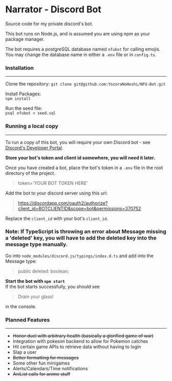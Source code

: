 # Narrator - Discord Bot


Source code for my private discord's bot. 

This bot runs on Node.js, and is assumed you are using npm as your package manager.

The bot requires a postgreSQL database named `nfubot` for calling emojis. You may change the database name in either a `.env` file or in `config.ts`.   

### Installation
---
Clone the repository:
`git clone git@github.com:YozoraNoHoshi/NFU-Bot.git`

Install Packages:  
`npm install`   

Run the seed file:   
`psql nfubot < seed.sql`


### Running a local copy
---

To run a copy of this bot, you will require your own Discord bot - see [Discord's Developer Portal](https://discordapp.com/developers/applications/).  
    
**Store your bot's token and client id somewhere, you will need it later.**   

Once you have created a bot, place the bot's token in a `.env` file in the root directory of the project.
> token='YOUR BOT TOKEN HERE'

Add the bot to your discord server using this url: 
>https://discordapp.com/oauth2/authorize?client_id=BOTCLIENTID&scope=bot&permissions=370752  

Replace the `client_id` with your bot's `client_id`.

### Note: If TypeScript is throwing an error about Message missing a 'deleted' key, you will have to add the deleted key into the message type manually.


Go into `node_modules/discord.js/typings/index.d.ts`
and add into the Message type:
>public deleted: boolean;


**Start the bot with  `npm start`**     
If the bot starts successfully, you should see 
>Drain your glass!   

in the console.

### Planned Features
---
* ~~Honor duel with arbitrary health (basically a glorified game of war)~~
* Integration with pokesim backend to allow for Pokemon catches
* Hit certain game APIs to retrieve data without having to login
* Slap a user
* ~~Better formatting for messages~~
* Some other fun minigames 
* Alerts/Calendars/Time notifications
* ~~AniList calls for anime stuff~~
